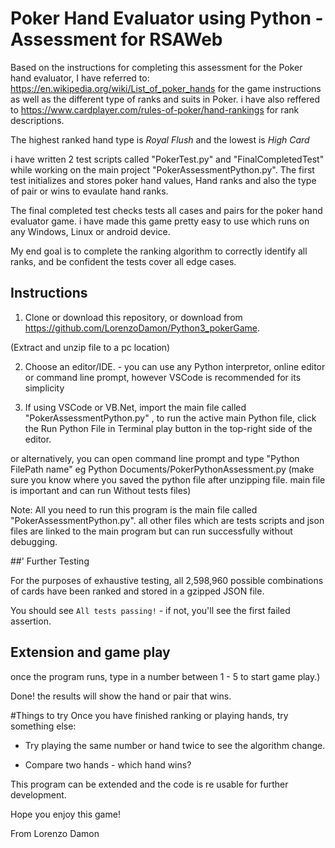 # Poker Hand Evaluator using Python - Assessment for RSAWeb

Based on the instructions for completing this assessment for the Poker hand evaluator, I have referred to: https://en.wikipedia.org/wiki/List_of_poker_hands
for the game instructions as well as the different type of ranks and suits in Poker.
i have also reffered to https://www.cardplayer.com/rules-of-poker/hand-rankings for rank descriptions. 


The highest ranked hand type is
*Royal Flush* and the lowest is *High Card*


i have written 2 test scripts called "PokerTest.py" and "FinalCompletedTest" while working on the main project "PokerAssessmentPython.py". The first test initializes and stores poker hand values, Hand ranks and also the type of pair or wins to evaulate hand ranks.


The final completed test checks tests all cases and pairs for the poker hand evaluator game.
i have made this game pretty easy to use which runs on any Windows, Linux or android device.

My end goal is to complete the ranking algorithm to correctly identify all
ranks, and be confident the tests cover all edge cases.


## Instructions

1. Clone or download this repository,
or download from https://github.com/LorenzoDamon/Python3_pokerGame.

(Extract and unzip file to a pc location)

2. Choose an editor/IDE. - you can use any Python interpretor, online editor or command line prompt, however VSCode is recommended for its
simplicity

3. If using VSCode or VB.Net, import the main file called "PokerAssessmentPython.py" , to run the active main Python file, click the Run Python File in Terminal play button in the top-right side of the editor.

or alternatively, you can open command line prompt and type "Python FilePath name" eg Python Documents/PokerPythonAssessment.py (make sure you know where you saved the python file after unzipping file. main file is important and can run Without tests files)


Note: All you need to run this program is the main file called "PokerAssessmentPython.py". all other files which are tests scripts and json files are linked to the main program but can run successfully without debugging.

 
##' Further Testing

For the purposes of exhaustive testing, all 2,598,960 possible combinations of
cards have been ranked and stored in a gzipped JSON file.


You should see `All tests passing!` - if not, you'll see the first failed assertion.

## Extension and game play

once the program runs, type in a number between 1 - 5 to start game play.)

Done! the results will show the hand or pair that wins.


#Things to try 
Once you have finished ranking or playing  hands, try something else:

- Try playing the same number or hand twice to see the algorithm change. 

- Compare two hands - which hand wins?

This program can be extended and the code is re usable for further development.

Hope you enjoy this game!

From Lorenzo Damon

